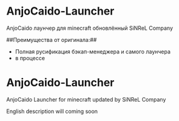AnjoCaido-Launcher
==================

AnjoCaido лаунчер для minecraft обновлённый SiNReL Company

##Преимущества от оригинала:##
- Полная русификация бэкап-менеджера и самого лаунчера
- в процессе

AnjoCaido-Launcher
==================

AnjoCaido Launcher for minecraft updated by SiNReL Company

English description will coming soon